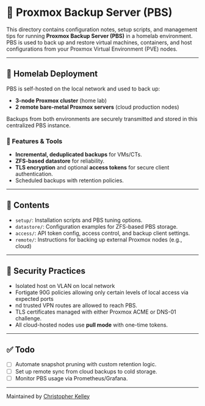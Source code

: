 # 🧩 Proxmox Backup Server (PBS)

This directory contains configuration notes, setup scripts, and management tips for running **Proxmox Backup Server (PBS)** in a homelab environment. PBS is used to back up and restore virtual machines, containers, and host configurations from your Proxmox Virtual Environment (PVE) nodes.

---

## 🏡 Homelab Deployment
PBS is self-hosted on the local network and used to back up:
- **3-node Proxmox cluster** (home lab)
- **2 remote bare-metal Proxmox servers** (cloud production nodes)

Backups from both environments are securely transmitted and stored in this centralized PBS instance.

### 🔧 Features & Tools
- **Incremental, deduplicated backups** for VMs/CTs.
- **ZFS-based datastore** for reliability.
- **TLS encryption** and optional **access tokens** for secure client authentication.
- Scheduled backups with retention policies.

---

## 📁 Contents

- `setup/`: Installation scripts and PBS tuning options.
- `datastore/`: Configuration examples for ZFS-based PBS storage.
- `access/`: API token config, access control, and backup client settings.
- `remote/`: Instructions for backing up external Proxmox nodes (e.g., cloud)

---

## 🔐 Security Practices
- Isolated host on VLAN on local network 
- Fortigate 90G policies allowing only certain levels of local access via expected ports
-  nd trusted VPN routes are allowed to reach PBS.
- TLS certificates managed with either Proxmox ACME or DNS-01 challenge.
- All cloud-hosted nodes use **pull mode** with one-time tokens.

---

## ✅ Todo
- [ ] Automate snapshot pruning with custom retention logic.
- [ ] Set up remote sync from cloud backups to cold storage.
- [ ] Monitor PBS usage via Prometheus/Grafana.

---

Maintained by [Christopher Kelley](https://github.com/ghostkellz)
